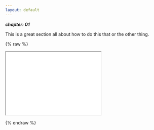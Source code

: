 ```yaml
---
layout: default
---
```


***chapter: 01***

This is a great section all about how to do this that or the other thing.


{% raw %}

<script src="./game01.js"></script>

<iframe src="./game01.html" height="200" width="300"></iframe>

{% endraw %}